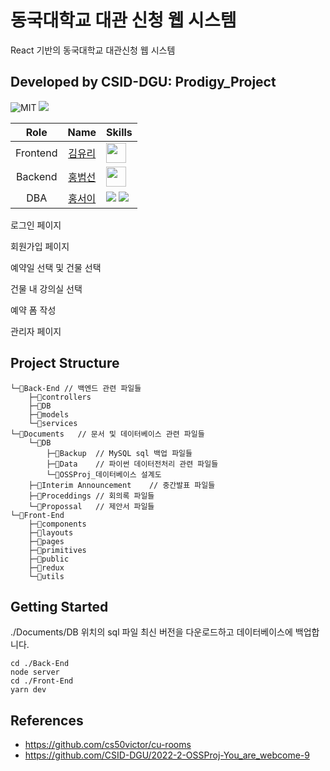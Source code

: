 # 동국대학교 대관 신청 웹 시스템
React 기반의 동국대학교 대관신청 웹 시스템

## Developed by CSID-DGU: Prodigy_Project
<img alt="MIT" src ="https://img.shields.io/badge/license-MIT-salmon"> <img src="https://img.shields.io/badge/Node.js-0175C2?style=flat-square&logo=Nodedotjs%2B%2B&logoColor=white"/> 

| Role  | Name | Skills |
| :-----: |:----:| ------ |
| Frontend  | [김유리](https://github.com/yurik1m) |<img height="32" width="32" src="https://cdn.jsdelivr.net/npm/simple-icons@v8/icons/react.svg" />|
| Backend   | [홍범선](https://github.com/bshong12)|<img height="32" width="32" src="https://cdn.jsdelivr.net/npm/simple-icons@v8/icons/amazonaws.svg" />|
| DBA  | [홍서이](https://github.com/hongseoi) |<img src="https://img.shields.io/badge/Python-3776AB?style=flat-square&logo=Python&logoColor=white"/> <img src="https://img.shields.io/badge/MySQL-4479A1?style=flat-square&logo=MySQL&logoColor=white"/> |


로그인 페이지

회원가입 페이지

예약일 선택 및 건물 선택

건물 내 강의실 선택

예약 폼 작성

관리자 페이지


## Project Structure

```
└─📂Back-End // 백엔드 관련 파일들
    ├─📂controllers
    ├─📂DB
    ├─📂models
    └─📂services
└─📂Documents   // 문서 및 데이터베이스 관련 파일들
    └─📂DB
        ├─📂Backup  // MySQL sql 백업 파일들
        ├─📂Data    // 파이썬 데이터전처리 관련 파일들
        └─📃OSSProj_데이터베이스 설계도
    ├─📂Interim Announcement    // 중간발표 파일들
    ├─📂Proceddings // 회의록 파일들
    └─📂Propossal   // 제안서 파일들
└─📂Front-End
    ├─📂components
    ├─📂layouts
    ├─📂pages
    ├─📂primitives
    ├─📂public
    ├─📂redux
    └─📂utils

```
## Getting Started

 ./Documents/DB 위치의 sql 파일 최신 버전을 다운로드하고 데이터베이스에 백업합니다.

 ```
 cd ./Back-End
 node server
 cd ./Front-End
 yarn dev
 ```

## References
- https://github.com/cs50victor/cu-rooms
- https://github.com/CSID-DGU/2022-2-OSSProj-You_are_webcome-9

